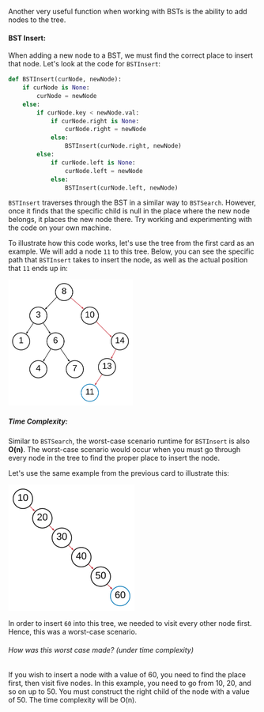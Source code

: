 <!--title={BSTInsert()}-->

<!--badges={Algorithms:10,Python:5}-->

<!--concepts={Binary Search Tree Insert}-->

Another very useful function when working with BSTs is the ability to add nodes to the tree.

#### BST Insert:

When adding a new node to a BST, we must find the correct place to insert that node. Let's look at the code for `BSTInsert`:

```Python
def BSTInsert(curNode, newNode):
    if curNode is None:
        curNode = newNode
    else:
        if curNode.key < newNode.val:
            if curNode.right is None:
                curNode.right = newNode
            else:
                BSTInsert(curNode.right, newNode)
        else:
            if curNode.left is None:
                curNode.left = newNode
            else:
                BSTInsert(curNode.left, newNode)
```

`BSTInsert` traverses through the BST in a similar way to `BSTSearch`. However, once it finds that the specific child is null in the place where the new node belongs, it places the new node there. Try working and experimenting with the code on your own machine.

To illustrate how this code works, let's use the tree from the first card as an example. We will add a node `11` to this tree. Below, you can see the specific path that `BSTInsert` takes to insert the node, as well as the actual position that `11` ends up in:

<img src="../images/5-1.png" style="zoom:25%;" />

##### Time Complexity:

Similar to `BSTSearch`, the worst-case scenario runtime for `BSTInsert` is also **O(n)**. The worst-case scenario would occur when you must go through every node in the tree to find the proper place to insert the node.

Let's use the same example from the previous card to illustrate this:

<img src="../images/5-2.png" style="zoom:25%;" />

In order to insert `60` into this tree, we needed to visit every other node first. Hence, this was a worst-case scenario.

###### How was this worst case made? (under time complexity)

If you wish to insert a node with a value of 60, you need to find the place first, then visit five nodes. In this example, you need to go from 10, 20, and so on up to 50. You must construct the right child of the node with a value of 50. The time complexity will be O(n). 